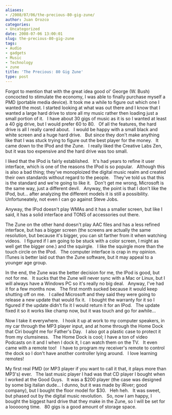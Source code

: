 ```yaml
---
aliases:
- /2008/07/06/the-precious-80-gig-zune/
author: Juan Orozco
categories:
- Uncategorized
date: 2008-07-06 13:00:01
slug: the-precious-80-gig-zune
tags:
- Audio
- gadgets
- Music
- Technology
- zune
title: 'The Precious: 80 Gig Zune'
type: post
---
```


Forgot to mention that with the great idea good ol' George (W. Bush) concocted to stimulate the economy, I was able to finally purchase myself a PMD (portable media device). It took me a while to figure out which one I wanted the most. I started looking at what was out there and I know that I wanted a large hard drive to store all my music rather then loading just a small portion of it.   I have about 30 gigs of music as it is so I wanted at least a 40 gig drive, but I would prefer 60 to 80.   Of all the features, the hard drive is all I really cared about.   I would be happy with a small black and white screen and a huge hard drive.   But since they don't make anything like that I was stuck trying to figure out the best player for the money.   It came down to the IPod and the Zune.   I really liked the Creative Labs Zen, but it was too expensive and the hard drive was too small.

I liked that the IPod is fairly established.   It's had years to refine it user interface, which is one of the reasons the IPod is so popular.   Although this is also a bad thing; they've monoploized the digital music realm and created their own standards without regard to the people.   They've told us that this is the standard and we're going to like it.   Don't get me wrong, Microsoft is the same way, just a different devil.   Anyway, the point is that I don't like the IPod, but... after analyzing the different models it is still a possibility.   Unfortuneately, not even I can go against Steve Jobs.

Anyway, the IPod doesn't play WMAs and it has a smaller screen, but like I said, it has a solid interface and TONS of accessories out there.

The Zune on the other hand doesn't play AAC files and has a less refined interface, but has a bigger screen (the screens are actually the same resolution, but because it's bigger, you can sit farther from it when watching videos.   I figured if I am going to be stuck with a color screen, I might as well get the bigger one.) and the squirgle.   I like the squirgle more than the touch circle on the IPod.   The computer interface is crap in my opinion.   ITunes is better laid out than the Zune software, but it may appeal to a younger age group.

In the end, the Zune was the better decision for me, the IPod is good, but not for me.   It sucks that the Zune will never sync with a Mac or Linux, but I will always have a Windows PC so it's really no big deal.   Anyway, I've had it for a few months now.   The first month sucked because it would keep shutting off on me.   I called Microsoft and they said they were going to release a new update that would fix it.   I bought the warranty for it so I figured if the update didn't fix it I would return it for an IPod.   The update fixed it so it works like champ now, but it was touch and go for awhile...

Now I take it everywhere.   I hook it up at work to my computer speakers, in my car through the MP3 player input, and at home through the Home Dock that Ciri bought me for Father's Day.   I also got a plastic case to protect it from my clumsiness.   The Home Dock is cool; I have a ton of video Podcasts on it and I when I dock it, I can watch them on the TV.   It even came with a remote too!   I have to program my receiver's remote to control the dock so I don't have another controller lying around.   I love learning remotes!

My first real PMD (or MP3 player if you want to call it that, it plays more than MP3's) ever.   The last music player I had was that CD player I bought when I worked at the Good Guys.   It was a $200 player (the case was designed by some big italian dude... I dunno, but it was made by iRiver; good company), but I bought the floor model for $30.   Heh heh.   It was sweet, but phased out by the digital music revolution.   So, now I am happy, I bought the biggest hard drive that they make in the Zune, so I will be set for a looooong time.   80 gigs is a good amount of storage space.